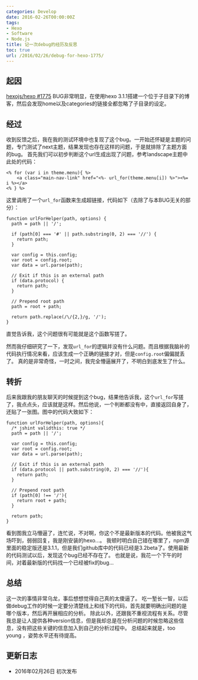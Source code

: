 ```yaml
---
categories: Develop
date: 2016-02-26T00:00:00Z
tags:
- Hexo
- Software
- Node.js
title: 记一次debug的经历及反思
toc: true
url: /2016/02/26/debug-for-hexo-1775/
---
```


## 起因

[hexojs/hexo #1775](https://github.com/hexojs/hexo/issues/1775)
BUG非常明显，在使用hexo 3.1.1搭建一个位于子目录下的博客，然后会发现home以及categories的链接全都忽略了子目录的设定。

<!--more-->

## 经过

收到反馈之后，我在我的测试环境中也复现了这个bug。一开始还怀疑是主题的问题，专门测试了next主题，结果发现也存在这样的问题，于是就排除了主题方面的bug。
首先我们可以初步判断这个url生成出现了问题，参考landscape主题中此处的代码：

```ejs
<% for (var i in theme.menu){ %>
	<a class="main-nav-link" href="<%- url_for(theme.menu[i]) %>"><%= i %></a>
<% } %>
```

这里调用了一个`url_for`函数来生成超链接，代码如下（去除了与本BUG无关的部分）：

```nodejs
function urlForHelper(path, options) {
  path = path || '/';

  if (path[0] === '#' || path.substring(0, 2) === '//') {
    return path;
  }

  var config = this.config;
  var root = config.root;
  var data = url.parse(path);

  // Exit if this is an external path
  if (data.protocol) {
    return path;
  }

  // Prepend root path
  path = root + path;

  return path.replace(/\/{2,}/g, '/');
}
```

直觉告诉我，这个问题很有可能就是这个函数写搓了。

然而我仔细研究了一下，发现`url_for`的逻辑并没有什么问题。而且根据我脑补的代码执行情况来看，应该生成一个正确的链接才对，但是`config.root`偏偏就丢了。
真的是非常奇怪，一时之间，我完全懵逼展开了，不明白到底发生了什么。

## 转折

后来我跟我的朋友聊天的时候提到这个bug，结果他告诉我，这个`url_for`写搓了，我点点头，应该就是这样。然后他说，一个判断都没有中，直接返回自身了，还贴了一张图。图中的代码大致如下：

```nodejs
function urlForHelper(path, options){
  /* jshint validthis: true */
  path = path || '/';

  var config = this.config;
  var root = config.root;
  var data = url.parse(path);

  // Exit if this is an external path
  if (data.protocol || path.substring(0, 2) === '//'){
    return path;
  }

  // Prepend root path
  if (path[0] !== '/'){
    return root + path;
  }

  return path;
}
```

看到图我立马懵逼了，连忙说，不对啊，你这个不是最新版本的代码。他被我这气场吓到，弱弱回复，我是刚安装的hexo...。
我顿时明白自己错在哪里了，npm源里面的稳定版还是3.1.1，但是我们github库中的代码已经是3.2beta了。使用最新的代码测试以后，发现这个bug已经不存在了。
也就是说，我花一个下午的时间，对着最新版的代码找一个已经被fix的bug…

## 总结
这一次的事情非常乌龙，事后想想觉得自己真的太傻逼了。
吃一堑长一智，以后做debug工作的时候一定要分清楚线上和线下的代码，首先就要明确出问题的是哪个版本，然后再开展相应的分析。
除此以外，还跟我不重视流程有关系。尽管我总是让人提供各种version信息，但是我却总是在分析问题的时候忽略这些信息，没有把这些关键的信息加入到自己的分析过程中。
总结起来就是，too young ，姿势水平还有待提高。

## 更新日志

- 2016年02月26日 初次发布
